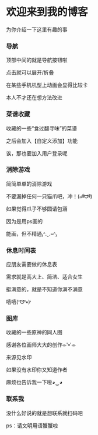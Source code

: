 # 欢迎来到我的博客

为你介绍一下这里有趣的事


### 导航

顶部中间的就是导航按钮啦

点击就可以展开/折叠

在某些手机机型上动画会显得比较卡

本人不才还在想方法改进


### 菜谱收藏

收藏的一些“食过翻寻味”的菜谱

之后会加入【自定义添加】功能

诶，那也要加入用户登录呢


### 消除游戏

简简单单的消除游戏

不要漏掉任何一只猫爪吧，冲！(๑ᵒ̴̶̷͈᷄ᗨᵒ̴̶̷͈᷅)

如果觉得爪子不够圆请包涵

因为是用ps画的

能画，但不精通₍ᐢ.ˬ.⑅ᐢ₎


### 休息时间表

应朋友需要做的休息表

需求就是高大上、简洁、适合女生

挺满意的，就是不知道你满不满意

嘻嘻(ᕑᗢᓫ∗)˒


### 图库

收藏的一些原神的同人图

感谢各位画师大大的创作⌯'▾'⌯

来源见水印

如果没有水印你又知道作者

麻烦也告诉我一下啦◕‿◕


### 联系我

没什么好说的就是想联系就扫码吧

ps：请文明用语蟹蟹啦
